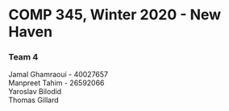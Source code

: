 # COMP 345, Winter 2020 - New Haven

### Team 4
Jamal Ghamraoui - 40027657    
Manpreet Tahim  - 26592066  
Yaroslav Bilodid  
Thomas Gillard  
